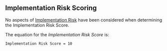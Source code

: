 ## Implementation Risk Scoring

No aspects of [Implementation Risk](../20categories/30implementation/protocol-implementation-risk.md#protocol-implementation-risk) have been considered when determining the Implementation Risk Score.

The equation for the *Implementation Risk Score* is:

```
Implementation Risk Score = 10
```
